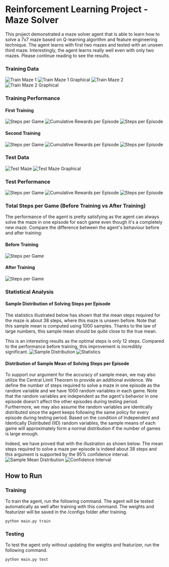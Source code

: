 # Reinforcement Learning Project - Maze Solver

This project demonstrated a maze solver agent that is able to learn how to solve a 7x7 maze based on Q-learning algorithm and feature engineering technique. The agent learns with first two mazes and tested with an unseen third maze. Interestingly, the agent learns really well even with only two mazes. Please continue reading to see the results.

### Training Data

![Train Maze 1](/results/maze1.png "Train Maze 1")
![Train Maze 1 Graphical](/results/maze1_graphical.png "Train Maze 1 Graphical")
![Train Maze 2](/results/maze2.png "Train Maze 2")
![Train Maze 2 Graphical](/results/maze2_graphical.png "Train Maze 2 Graphical")

### Training Performance
#### First Training 
![Steps per Game](/results/train1_game.png "Steps per Game")
![Cumulative Rewards per Episode](/results/train1_reward.png "Cumulative Rewards per Episode")
![Steps per Episode](/results/train1_episode.png "Steps per Episode")

#### Second Training 
![Steps per Game](/results/train2_game.png "Steps per Game")
![Cumulative Rewards per Episode](/results/train2_reward.png "Cumulative Rewards per Episode")
![Steps per Episode](/results/train2_episode.png "Steps per Episode")

### Test Data
![Test Maze](/results/maze3.png "Test Maze ")
![Test Maze Graphical](/results/maze3_graphical.png "Test Maze Graphical")

### Test Performance
![Steps per Game](/results/test1_game.png "Steps per Game")
![Cumulative Rewards per Episode](/results/test1_reward.png "Cumulative Rewards per Episode")
![Steps per Episode](/results/test1_episode.png "Steps per Episode")

### Total Steps per Game (Before Training vs After Training)
The performance of the agent is pretty satisfying as the agent can always solve the maze in one episode for each game even though it's a completely new maze. Compare the difference between the agent's behaviour before and after training:
#### Before Training
![Steps per Game](/results/train1_game.png "Steps per Game")
#### After Training
![Steps per Game](/results/test1_game.png "Steps per Game")

### Statistical Analysis

#### Sample Distribution of Solving Steps per Episode
The statistics illustrated below has shown that the mean steps required for the maze is about 38 steps, where this maze is unseen before. Note that this sample mean is computed using 1000 samples. Thanks to the law of large numbers, this sample mean should be quite close to the true mean. 

This is an interesting results as the optimal steps is only 12 steps. Compared to the performance before training, this improvement is incredibly significant.
![Sample Distribution](/results/sample_distribution.png "Sample Distribution")
![Statistics](/results/statistics.png "Statistics")

#### Distribution of Sample Mean of Solving Steps per Episode
To support our argument for the accuracy of sample mean, we may also utilize the Central Limit Theorem to provide an additional evidence. We define the number of steps required to solve a maze in one episode as the random variable and we have 1000 random variables in each game. Note that the random variables are independent as the agent's behavior in one episode doesn't affect the other episodes during testing period. Furthermore, we may also assume the random variables are identically distributed since the agent keeps following the same policy for every episode during testing period. Based on the condition of Independent and Identically Distributed (IID) random variables, the sample means of each game will approximately form a normal distribution if the number of games is large enough.

Indeed, we have proved that with the illustration as shown below. The mean steps required to solve a maze per episode is indeed about 38 steps and this argument is supported by the 95% confidence interval.
![Sample Mean Distribution](/results/sample_mean_distribution.png "Sample Mean Distribution")
![Confidence Interval](/results/confidence_interval.png "Confidence Interval")


## How to Run
### Training
To train the agent, run the following command. The agent will be tested automatically as well after training with this command. The weights and featurizer will be saved in the /configs folder after training.
```
python main.py train
```

### Testing
To test the agent only without updating the weights and featurizer, run the following command.
```
python main.py test
```
